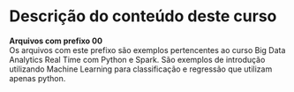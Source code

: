 # Descrição do conteúdo deste curso

**Arquivos com prefixo 00**<br/>
Os arquivos com este prefixo são exemplos pertencentes ao curso Big Data Analytics Real Time com Python e Spark. São exemplos de introdução utilizando Machine Learning para classificação e regressão que utilizam apenas python.
